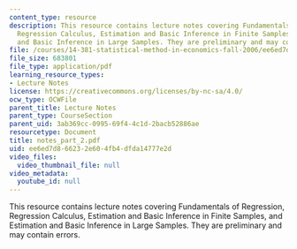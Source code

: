 ```yaml
---
content_type: resource
description: This resource contains lecture notes covering Fundamentals of Regression,
  Regression Calculus, Estimation and Basic Inference in Finite Samples, and Estimation
  and Basic Inference in Large Samples. They are preliminary and may contain errors.
file: /courses/14-381-statistical-method-in-economics-fall-2006/ee6ed7d866232e604fb4dfda14777e2d_notes_part_2.pdf
file_size: 683801
file_type: application/pdf
learning_resource_types:
- Lecture Notes
license: https://creativecommons.org/licenses/by-nc-sa/4.0/
ocw_type: OCWFile
parent_title: Lecture Notes
parent_type: CourseSection
parent_uid: 3ab369cc-0995-69f4-4c1d-2bacb52886ae
resourcetype: Document
title: notes_part_2.pdf
uid: ee6ed7d8-6623-2e60-4fb4-dfda14777e2d
video_files:
  video_thumbnail_file: null
video_metadata:
  youtube_id: null
---
```

This resource contains lecture notes covering Fundamentals of Regression, Regression Calculus, Estimation and Basic Inference in Finite Samples, and Estimation and Basic Inference in Large Samples. They are preliminary and may contain errors.